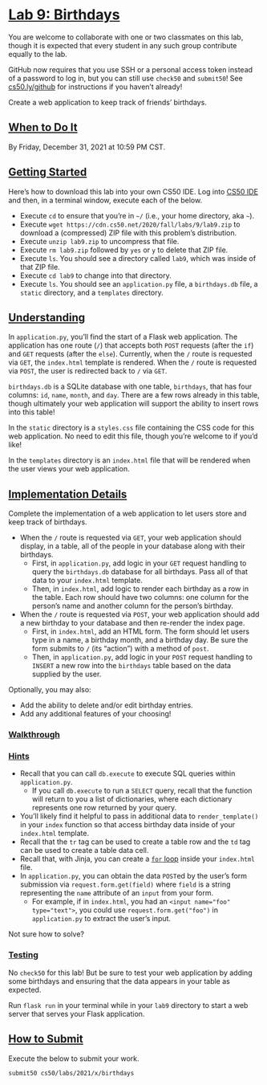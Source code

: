 [Lab 9: Birthdays](#lab-9-birthdays)
====================================

You are welcome to collaborate with one or two classmates on this lab, though it is expected that every student in any such group contribute equally to the lab.

GitHub now requires that you use SSH or a personal access token instead of a password to log in, but you can still use `check50` and `submit50`! See [cs50.ly/github](https://cs50.ly/github) for instructions if you haven’t already!

Create a web application to keep track of friends’ birthdays.

[When to Do It](#when-to-do-it)
-------------------------------

By Friday, December 31, 2021 at 10:59 PM CST[](https://time.cs50.io/2021-12-31T23:59:00-05:00).

[Getting Started](#getting-started)
-----------------------------------

Here’s how to download this lab into your own CS50 IDE. Log into [CS50 IDE](https://ide.cs50.io/) and then, in a terminal window, execute each of the below.

*   Execute `cd` to ensure that you’re in `~/` (i.e., your home directory, aka `~`).
*   Execute `wget https://cdn.cs50.net/2020/fall/labs/9/lab9.zip` to download a (compressed) ZIP file with this problem’s distribution.
*   Execute `unzip lab9.zip` to uncompress that file.
*   Execute `rm lab9.zip` followed by `yes` or `y` to delete that ZIP file.
*   Execute `ls`. You should see a directory called `lab9`, which was inside of that ZIP file.
*   Execute `cd lab9` to change into that directory.
*   Execute `ls`. You should see an `application.py` file, a `birthdays.db` file, a `static` directory, and a `templates` directory.

[Understanding](#understanding)
-------------------------------

In `application.py`, you’ll find the start of a Flask web application. The application has one route (`/`) that accepts both `POST` requests (after the `if`) and `GET` requests (after the `else`). Currently, when the `/` route is requested via `GET`, the `index.html` template is rendered. When the `/` route is requested via `POST`, the user is redirected back to `/` via `GET`.

`birthdays.db` is a SQLite database with one table, `birthdays`, that has four columns: `id`, `name`, `month`, and `day`. There are a few rows already in this table, though ultimately your web application will support the ability to insert rows into this table!

In the `static` directory is a `styles.css` file containing the CSS code for this web application. No need to edit this file, though you’re welcome to if you’d like!

In the `templates` directory is an `index.html` file that will be rendered when the user views your web application.

[Implementation Details](#implementation-details)
-------------------------------------------------

Complete the implementation of a web application to let users store and keep track of birthdays.

*   When the `/` route is requested via `GET`, your web application should display, in a table, all of the people in your database along with their birthdays.
    *   First, in `application.py`, add logic in your `GET` request handling to query the `birthdays.db` database for all birthdays. Pass all of that data to your `index.html` template.
    *   Then, in `index.html`, add logic to render each birthday as a row in the table. Each row should have two columns: one column for the person’s name and another column for the person’s birthday.
*   When the `/` route is requested via `POST`, your web application should add a new birthday to your database and then re-render the index page.
    *   First, in `index.html`, add an HTML form. The form should let users type in a name, a birthday month, and a birthday day. Be sure the form submits to `/` (its “action”) with a method of `post`.
    *   Then, in `application.py`, add logic in your `POST` request handling to `INSERT` a new row into the `birthdays` table based on the data supplied by the user.

Optionally, you may also:

*   Add the ability to delete and/or edit birthday entries.
*   Add any additional features of your choosing!

### [Walkthrough](#walkthrough)

### [Hints](#hints)

*   Recall that you can call `db.execute` to execute SQL queries within `application.py`.
    *   If you call `db.execute` to run a `SELECT` query, recall that the function will return to you a list of dictionaries, where each dictionary represents one row returned by your query.
*   You’ll likely find it helpful to pass in additional data to `render_template()` in your `index` function so that access birthday data inside of your `index.html` template.
*   Recall that the `tr` tag can be used to create a table row and the `td` tag can be used to create a table data cell.
*   Recall that, with Jinja, you can create a [`for` loop](https://jinja.palletsprojects.com/en/2.11.x/templates/#for) inside your `index.html` file.
*   In `application.py`, you can obtain the data `POST`ed by the user’s form submission via `request.form.get(field)` where `field` is a string representing the `name` attribute of an `input` from your form.
    *   For example, if in `index.html`, you had an `<input name="foo" type="text">`, you could use `request.form.get("foo")` in `application.py` to extract the user’s input.

Not sure how to solve?

### [Testing](#testing)

No `check50` for this lab! But be sure to test your web application by adding some birthdays and ensuring that the data appears in your table as expected.

Run `flask run` in your terminal while in your `lab9` directory to start a web server that serves your Flask application.

[How to Submit](#how-to-submit)
-------------------------------

Execute the below to submit your work.

    submit50 cs50/labs/2021/x/birthdays
